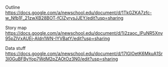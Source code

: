 Outline https://docs.google.com/a/newschool.edu/document/d/1TkGZKA7zfc-w_Nfb1F_21zwXB28BOT-fCIZyrysJJEY/edit?usp=sharing

Story map https://docs.google.com/a/newschool.edu/document/d/1i2zaoc_IPuNR5Xny95pZIVxAUEj-AIdn1WN-IYVBatY/edit?usp=sharing

Data stuff https://docs.google.com/a/newschool.edu/document/d/17lGlOetK6MkuA1Sr3I0GuBFByYop7WdM2pZAOtOz3N0/edit?usp=sharing